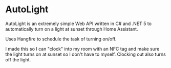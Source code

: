 # AutoLight
AutoLight is an extremely simple Web API written in C# and .NET 5 to automatically turn on a light at sunset through Home Assistant.

Uses Hangfire to schedule the task of turning on/off.

I made this so I can "clock" into my room with an NFC tag and make sure the light turns on at sunset so I don't have to myself.
Clocking out also turns off the light.
